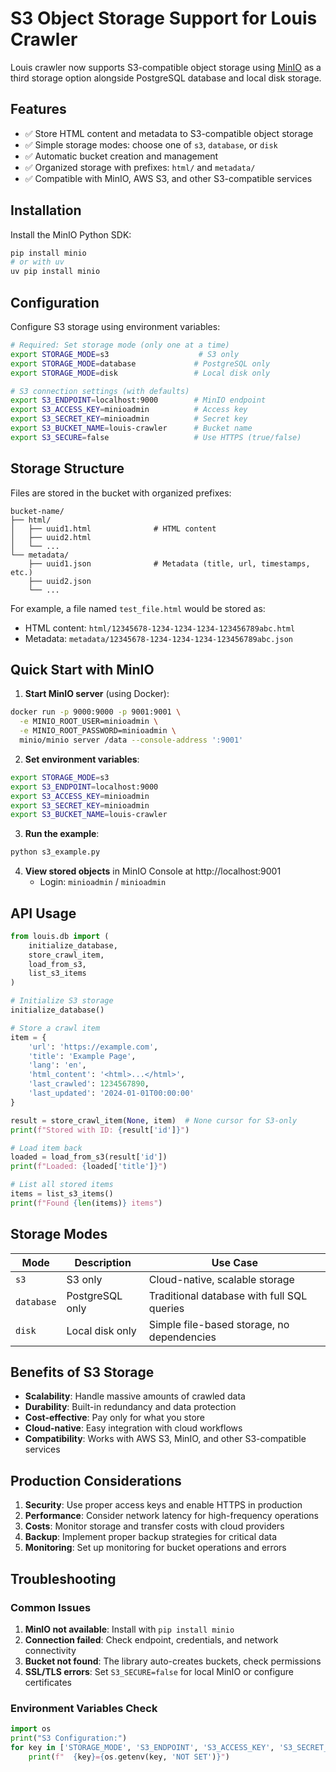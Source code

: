 # S3 Object Storage Support for Louis Crawler

Louis crawler now supports S3-compatible object storage using [MinIO](https://github.com/minio/minio-py) as a third storage option alongside PostgreSQL database and local disk storage.

## Features

- ✅ Store HTML content and metadata to S3-compatible object storage
- ✅ Simple storage modes: choose one of `s3`, `database`, or `disk`
- ✅ Automatic bucket creation and management
- ✅ Organized storage with prefixes: `html/` and `metadata/`
- ✅ Compatible with MinIO, AWS S3, and other S3-compatible services

## Installation

Install the MinIO Python SDK:

```bash
pip install minio
# or with uv
uv pip install minio
```

## Configuration

Configure S3 storage using environment variables:

```bash
# Required: Set storage mode (only one at a time)
export STORAGE_MODE=s3                    # S3 only
export STORAGE_MODE=database             # PostgreSQL only
export STORAGE_MODE=disk                 # Local disk only

# S3 connection settings (with defaults)
export S3_ENDPOINT=localhost:9000        # MinIO endpoint
export S3_ACCESS_KEY=minioadmin          # Access key
export S3_SECRET_KEY=minioadmin          # Secret key
export S3_BUCKET_NAME=louis-crawler      # Bucket name
export S3_SECURE=false                   # Use HTTPS (true/false)
```

## Storage Structure

Files are stored in the bucket with organized prefixes:

```
bucket-name/
├── html/
│   ├── uuid1.html              # HTML content
│   ├── uuid2.html
│   └── ...
└── metadata/
    ├── uuid1.json              # Metadata (title, url, timestamps, etc.)
    ├── uuid2.json
    └── ...
```

For example, a file named `test_file.html` would be stored as:
- HTML content: `html/12345678-1234-1234-1234-123456789abc.html`
- Metadata: `metadata/12345678-1234-1234-1234-123456789abc.json`

## Quick Start with MinIO

1. **Start MinIO server** (using Docker):
```bash
docker run -p 9000:9000 -p 9001:9001 \
  -e MINIO_ROOT_USER=minioadmin \
  -e MINIO_ROOT_PASSWORD=minioadmin \
  minio/minio server /data --console-address ':9001'
```

2. **Set environment variables**:
```bash
export STORAGE_MODE=s3
export S3_ENDPOINT=localhost:9000
export S3_ACCESS_KEY=minioadmin
export S3_SECRET_KEY=minioadmin
export S3_BUCKET_NAME=louis-crawler
```

3. **Run the example**:
```bash
python s3_example.py
```

4. **View stored objects** in MinIO Console at http://localhost:9001
   - Login: `minioadmin` / `minioadmin`

## API Usage

```python
from louis.db import (
    initialize_database,
    store_crawl_item,
    load_from_s3,
    list_s3_items
)

# Initialize S3 storage
initialize_database()

# Store a crawl item
item = {
    'url': 'https://example.com',
    'title': 'Example Page',
    'lang': 'en',
    'html_content': '<html>...</html>',
    'last_crawled': 1234567890,
    'last_updated': '2024-01-01T00:00:00'
}

result = store_crawl_item(None, item)  # None cursor for S3-only
print(f"Stored with ID: {result['id']}")

# Load item back
loaded = load_from_s3(result['id'])
print(f"Loaded: {loaded['title']}")

# List all stored items
items = list_s3_items()
print(f"Found {len(items)} items")
```

## Storage Modes

| Mode | Description | Use Case |
|------|-------------|----------|
| `s3` | S3 only | Cloud-native, scalable storage |
| `database` | PostgreSQL only | Traditional database with full SQL queries |
| `disk` | Local disk only | Simple file-based storage, no dependencies |

## Benefits of S3 Storage

- **Scalability**: Handle massive amounts of crawled data
- **Durability**: Built-in redundancy and data protection
- **Cost-effective**: Pay only for what you store
- **Cloud-native**: Easy integration with cloud workflows
- **Compatibility**: Works with AWS S3, MinIO, and other S3-compatible services

## Production Considerations

1. **Security**: Use proper access keys and enable HTTPS in production
2. **Performance**: Consider network latency for high-frequency operations
3. **Costs**: Monitor storage and transfer costs with cloud providers
4. **Backup**: Implement proper backup strategies for critical data
5. **Monitoring**: Set up monitoring for bucket operations and errors

## Troubleshooting

### Common Issues

1. **MinIO not available**: Install with `pip install minio`
2. **Connection failed**: Check endpoint, credentials, and network connectivity
3. **Bucket not found**: The library auto-creates buckets, check permissions
4. **SSL/TLS errors**: Set `S3_SECURE=false` for local MinIO or configure certificates

### Environment Variables Check

```python
import os
print("S3 Configuration:")
for key in ['STORAGE_MODE', 'S3_ENDPOINT', 'S3_ACCESS_KEY', 'S3_SECRET_KEY', 'S3_BUCKET_NAME', 'S3_SECURE']:
    print(f"  {key}={os.getenv(key, 'NOT SET')}")
```
